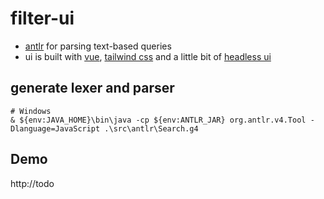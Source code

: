 # filter-ui

* [antlr](https://www.antlr.org/) for parsing text-based queries
* ui is built with [vue](https://cli.vuejs.org/), [tailwind css](https://tailwindcss.com/) and a little bit of [headless ui](https://headlessui.dev/vue)

## generate lexer and parser

    # Windows
    & ${env:JAVA_HOME}\bin\java -cp ${env:ANTLR_JAR} org.antlr.v4.Tool -Dlanguage=JavaScript .\src\antlr\Search.g4

## Demo

http://todo